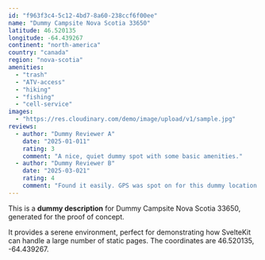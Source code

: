 ```yaml
---
id: "f963f3c4-5c12-4bd7-8a60-238ccf6f00ee"
name: "Dummy Campsite Nova Scotia 33650"
latitude: 46.520135
longitude: -64.439267
continent: "north-america"
country: "canada"
region: "nova-scotia"
amenities:
  - "trash"
  - "ATV-access"
  - "hiking"
  - "fishing"
  - "cell-service"
images:
  - "https://res.cloudinary.com/demo/image/upload/v1/sample.jpg"
reviews:
  - author: "Dummy Reviewer A"
    date: "2025-01-011"
    rating: 3
    comment: "A nice, quiet dummy spot with some basic amenities."
  - author: "Dummy Reviewer B"
    date: "2025-03-021"
    rating: 4
    comment: "Found it easily. GPS was spot on for this dummy location."
---
```


This is a **dummy description** for Dummy Campsite Nova Scotia 33650, generated for the proof of concept.

It provides a serene environment, perfect for demonstrating how SvelteKit can handle a large number of static pages. The coordinates are 46.520135, -64.439267.
